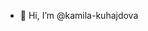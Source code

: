 - 👋 Hi, I’m @kamila-kuhajdova
<!---
- 👀 I’m interested in ...
- 🌱 I’m currently learning ...
- 💞️ I’m looking to collaborate on ...
- 📫 How to reach me ...
- 😄 Pronouns: ...
- ⚡ Fun fact: ...
--->

<!---
kamila-kuhajdova/kamila-kuhajdova is a ✨ special ✨ repository because its `README.md` (this file) appears on your GitHub profile.
You can click the Preview link to take a look at your changes.
--->
